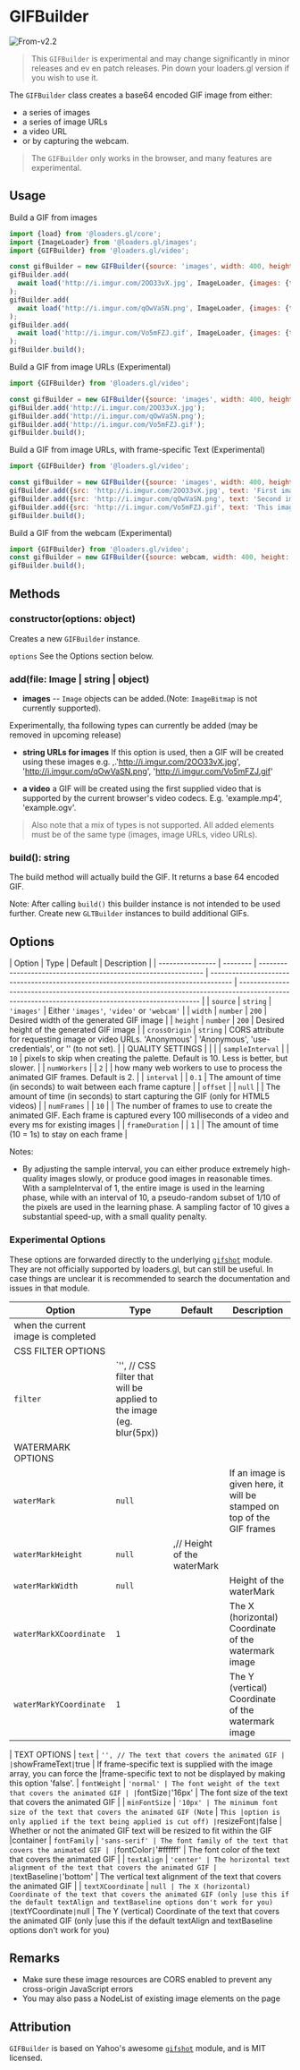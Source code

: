 # GIFBuilder

<p class="badges">
  <img src="https://img.shields.io/badge/From-v2.2-blue.svg?style=flat-square" alt="From-v2.2" /> 
</p>

> This `GIFBuilder` is experimental and may change significantly in minor releases and ev en patch releases. Pin down your loaders.gl version if you wish to use it.

The `GIFBuilder` class creates a base64 encoded GIF image from either:

- a series of images
- a series of image URLs
- a video URL
- or by capturing the webcam.

> The `GIFBuilder` only works in the browser, and many features are experimental.

## Usage

Build a GIF from images

```js
import {load} from '@loaders.gl/core';
import {ImageLoader} from '@loaders.gl/images';
import {GIFBuilder} from '@loaders.gl/video';

const gifBuilder = new GIFBuilder({source: 'images', width: 400, height: 400});
gifBuilder.add(
  await load('http://i.imgur.com/2OO33vX.jpg', ImageLoader, {images: {type: 'image'}})
);
gifBuilder.add(
  await load('http://i.imgur.com/qOwVaSN.png', ImageLoader, {images: {type: 'image'}})
);
gifBuilder.add(
  await load('http://i.imgur.com/Vo5mFZJ.gif', ImageLoader, {images: {type: 'image'}})
);
gifBuilder.build();
```

Build a GIF from image URLs (Experimental)

```js
import {GIFBuilder} from '@loaders.gl/video';

const gifBuilder = new GIFBuilder({source: 'images', width: 400, height: 400});
gifBuilder.add('http://i.imgur.com/2OO33vX.jpg');
gifBuilder.add('http://i.imgur.com/qOwVaSN.png');
gifBuilder.add('http://i.imgur.com/Vo5mFZJ.gif');
gifBuilder.build();
```

Build a GIF from image URLs, with frame-specific Text (Experimental)

```js
import {GIFBuilder} from '@loaders.gl/video';

const gifBuilder = new GIFBuilder({source: 'images', width: 400, height: 400});
gifBuilder.add({src: 'http://i.imgur.com/2OO33vX.jpg', text: 'First image text'});
gifBuilder.add({src: 'http://i.imgur.com/qOwVaSN.png', text: 'Second image text'});
gifBuilder.add({src: 'http://i.imgur.com/Vo5mFZJ.gif', text: 'This image text'});
gifBuilder.build();
```

Build a GIF from the webcam (Experimental)

```js
import {GIFBuilder} from '@loaders.gl/video';
const gifBuilder = new GIFBuilder({source: webcam, width: 400, height: 400});
gifBuilder.build();
```

## Methods

### constructor(options: object)

Creates a new `GIFBuilder` instance.

`options` See the Options section below.

### add(file: Image | string | object)

- **images** -- `Image` objects can be added.(Note: `ImageBitmap` is not currently supported).

Experimentally, tha following types can currently be added (may be removed in upcoming release)

- **string URLs for images** If this option is used, then a GIF will be created using these images e.g. ,.'http://i.imgur.com/2OO33vX.jpg', 'http://i.imgur.com/qOwVaSN.png', 'http://i.imgur.com/Vo5mFZJ.gif'

- **a video** a GIF will be created using the first supplied video that is supported by the current browser's video codecs. E.g. 'example.mp4', 'example.ogv'.

> Also note that a mix of types is not supported. All added elements must be of the same type (images, image URLs, video URLs).

### build(): string

The build method will actually build the GIF. It returns a base 64 encoded GIF.

Note: After calling `build()` this builder instance is not intended to be used further. Create new `GLTBuilder` instances to build additional GIFs.

## Options

| Option           | Type     | Default                                                        | Description                                                                          |
| ---------------- | -------- | -------------------------------------------------------------- | ------------------------------------------------------------------------------------ | ------------------------------------------------------------------------------------------------------------------------------------------------- |
| `source`         | `string` | `'images'`                                                     | Either `'images'`, `'video'` or `'webcam'`                                           |
| `width`          | `number` | `200`                                                          | Desired width of the generated GIF image                                             |
| `height`         | `number` | `200`                                                          | Desired height of the generated GIF image                                            |
| `crossOrigin`    | `string` | CORS attribute for requesting image or video URLs. 'Anonymous' | 'Anonymous', 'use-credentials', or '' (to not set).                                  |
| QUALITY SETTINGS |          |                                                                |
| `sampleInterval` |          | `10`                                                           | pixels to skip when creating the palette. Default is 10. Less is better, but slower. |
| `numWorkers`     |          | `2`                                                            |                                                                                      | how many web workers to use to process the animated GIF frames. Default is 2.                                                                     |
| `interval`       |          | `0.1`                                                          | The amount of time (in seconds) to wait between each frame capture                   |
| `offset`         |          | `null`                                                         |                                                                                      | The amount of time (in seconds) to start capturing the GIF (only for HTML5 videos)                                                                |
| `numFrames`      |          | `10`                                                           |                                                                                      | The number of frames to use to create the animated GIF. Each frame is captured every 100 milliseconds of a video and every ms for existing images |
| `frameDuration`  |          | `1`                                                            |                                                                                      | The amount of time (10 = 1s) to stay on each frame                                                                                                |

Notes:

- By adjusting the sample interval, you can either produce extremely high-quality images slowly, or produce good images in reasonable times. With a sampleInterval of 1, the entire image is used in the learning phase, while with an interval of 10, a pseudo-random subset of 1/10 of the pixels are used in the learning phase. A sampling factor of 10 gives a substantial speed-up, with a small quality penalty.

### Experimental Options

These options are forwarded directly to the underlying [`gifshot`](https://github.com/yahoo/gifshot) module. They are not officially supported by loaders.gl, but can still be useful. In case things are unclear it is recommended to search the documentation and issues in that module.

| Option                              | Type                                                                 | Default                     | Description                                                            |
| ----------------------------------- | -------------------------------------------------------------------- | --------------------------- | ---------------------------------------------------------------------- |
| when the current image is completed |
| CSS FILTER OPTIONS                  |                                                                      |                             |
| `filter`                            | `'', // CSS filter that will be applied to the image (eg. blur(5px)) |
| WATERMARK OPTIONS                   |                                                                      |                             |
| `waterMark`                         | `null`                                                               |                             | If an image is given here, it will be stamped on top of the GIF frames |
| `waterMarkHeight`                   | `null`                                                               | ,// Height of the waterMark |
| `waterMarkWidth`                    | `null`                                                               |                             | Height of the waterMark                                                |
| `waterMarkXCoordinate`              | `1`                                                                  |                             | The X (horizontal) Coordinate of the watermark image                   |
| `waterMarkYCoordinate`              | `1`                                                                  |                             | The Y (vertical) Coordinate of the watermark image                     |

| TEXT OPTIONS
| `text` | `'', // The text that covers the animated GIF | |`showFrameText`|`true | If frame-specific text is supplied with the image array, you can force the |frame-specific text to not be displayed by making this option 'false'.
| `fontWeight` | `'normal' | The font weight of the text that covers the animated GIF | |`fontSize`|`'16px' | The font size of the text that covers the animated GIF |
| `minFontSize` | `'10px' | The minimum font size of the text that covers the animated GIF (Note` | `This |option is only applied if the text being applied is cut off) |`resizeFont`|`false | Whether or not the animated GIF text will be resized to fit within the GIF |container
| `fontFamily` | `'sans-serif' | The font family of the text that covers the animated GIF | |`fontColor`|`'#ffffff' | The font color of the text that covers the animated GIF |
| `textAlign` | `'center' | The horizontal text alignment of the text that covers the animated GIF | |`textBaseline`|`'bottom' | The vertical text alignment of the text that covers the animated GIF |
| `textXCoordinate` | `null | The X (horizontal) Coordinate of the text that covers the animated GIF (only |use this if the default textAlign and textBaseline options don't work for you) |`textYCoordinate`|`null | The Y (vertical) Coordinate of the text that covers the animated GIF (only |use this if the default textAlign and textBaseline options don't work for you)

## Remarks

- Make sure these image resources are CORS enabled to prevent any cross-origin JavaScript errors
- You may also pass a NodeList of existing image elements on the page

## Attribution

`GIFBuilder` is based on Yahoo's awesome [`gifshot`](https://github.com/yahoo/gifshot) module, and is MIT licensed.

